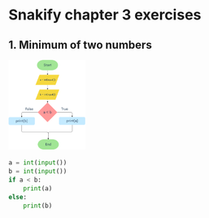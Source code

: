 # Snakify chapter 3 exercises

## 1. Minimum of two numbers
<img src="images/minimum_of_two.png" width="30%">

```.py
a = int(input())
b = int(input())
if a < b:
    print(a)
else:
    print(b)
```

